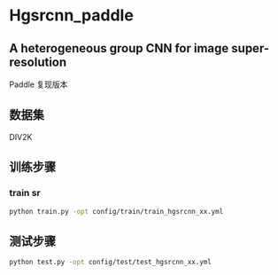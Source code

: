 # Hgsrcnn_paddle

## A heterogeneous group CNN for image super-resolution

Paddle 复现版本

## 数据集

DIV2K
## 训练步骤
### train sr
```bash
python train.py -opt config/train/train_hgsrcnn_xx.yml
```
## 测试步骤
```bash
python test.py -opt config/test/test_hgsrcnn_xx.yml
```